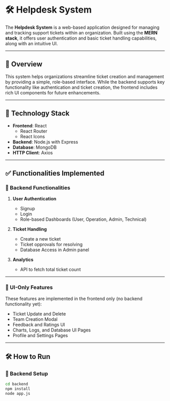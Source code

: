 # 🛠️ Helpdesk System

The **Helpdesk System** is a web-based application designed for managing and tracking support tickets within an organization. Built using the **MERN stack**, it offers user authentication and basic ticket handling capabilities, along with an intuitive UI.

---

## 🚀 Overview

This system helps organizations streamline ticket creation and management by providing a simple, role-based interface. While the backend supports key functionality like authentication and ticket creation, the frontend includes rich UI components for future enhancements.

---

## 🧰 Technology Stack

- **Frontend**: React  
  - React Router  
  - React Icons  
- **Backend**: Node.js with Express  
- **Database**: MongoDB  
- **HTTP Client**: Axios  

---

## ✅ Functionalities Implemented

### 🧾 Backend Functionalities

1. **User Authentication**
   - Signup
   - Login
   - Role-based Dashboards (User, Operation, Admin, Technical)

2. **Ticket Handling**
   - Create a new ticket
   - Ticket opprovals for resolving
   - Database Access in Admin panel

3. **Analytics**
   - API to fetch total ticket count

---

### 🎨 UI-Only Features

These features are implemented in the frontend only (no backend functionality yet):

- Ticket Update and Delete
- Team Creation Modal
- Feedback and Ratings UI
- Charts, Logs, and Database UI Pages
- Profile and Settings Pages

---

## 🛠️ How to Run

### 🔁 Backend Setup
```bash
cd backend
npm install
node app.js
